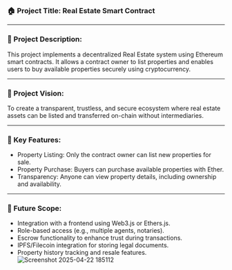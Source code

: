 ### 🏠 Project Title: Real Estate Smart Contract

---

### 📄 Project Description:
This project implements a decentralized Real Estate system using Ethereum smart contracts. It allows a contract owner to list properties and enables users to buy available properties securely using cryptocurrency.

---

### 🌟 Project Vision:
To create a transparent, trustless, and secure ecosystem where real estate assets can be listed and transferred on-chain without intermediaries.

---

### 🚀 Key Features:
- Property Listing: Only the contract owner can list new properties for sale.
- Property Purchase: Buyers can purchase available properties with Ether.
- Transparency: Anyone can view property details, including ownership and availability.

---

### 🔮 Future Scope:
- Integration with a frontend using Web3.js or Ethers.js.
- Role-based access (e.g., multiple agents, notaries).
- Escrow functionality to enhance trust during transactions.
- IPFS/Filecoin integration for storing legal documents.
- Property history tracking and resale features.
![Screenshot 2025-04-22 185112](https://github.com/user-attachments/assets/9036c568-2200-416a-8246-1c18b9dcc762)


